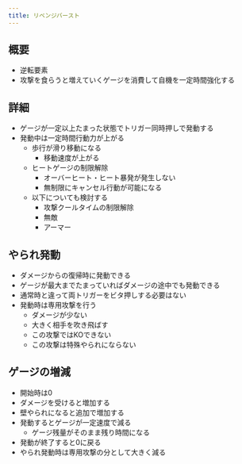 ```yaml
---
title: リベンジバースト
---
```


## 概要
* 逆転要素
* 攻撃を食らうと増えていくゲージを消費して自機を一定時間強化する

## 詳細
* ゲージが一定以上たまった状態でトリガー同時押しで発動する
* 発動中は一定時間行動力が上がる
    * 歩行が滑り移動になる
        * 移動速度が上がる
    * ヒートゲージの制限解除
        * オーバーヒート・ヒート暴発が発生しない
        * 無制限にキャンセル行動が可能になる
    * 以下についても検討する
        * 攻撃クールタイムの制限解除
        * 無敵
        * アーマー

## やられ発動
* ダメージからの復帰時に発動できる
* ゲージが最大までたまっていればダメージの途中でも発動できる
* 通常時と違って両トリガーをビタ押しする必要はない
* 発動時は専用攻撃を行う
    * ダメージが少ない
    * 大きく相手を吹き飛ばす
    * この攻撃ではKOできない
    * この攻撃は特殊やられにならない

## ゲージの増減
* 開始時は0
* ダメージを受けると増加する
* 壁やられになると追加で増加する
* 発動するとゲージが一定速度で減る
    * ゲージ残量がそのまま残り時間になる
* 発動が終了すると0に戻る
* やられ発動時は専用攻撃の分として大きく減る